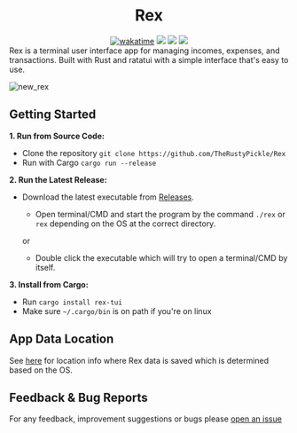 <div align="center"><h1>Rex</h1></div>
<div align="center">
<a href="https://wakatime.com/@RustyPickle"><img src="https://wakatime.com/badge/github/TheRustyPickle/Rex.svg" alt="wakatime"></a>
<a href="https://crates.io/crates/rex-tui">
<img src="https://img.shields.io/crates/v/rex-tui.svg?style=flat-square&logo=rust&color=orange"/></a>
<a href="https://github.com/TheRustyPickle/Rex/releases">
<img src="https://img.shields.io/github/v/release/TheRustyPickle/Rex?style=flat-square&logo=github&color=orange"/></a>
<a href="https://crates.io/crates/rex-tui">
<img src="https://img.shields.io/crates/d/rex-tui?style=flat-square"/></a>
</div>
Rex is a terminal user interface app for managing incomes, expenses, and transactions. Built with Rust and ratatui with a simple interface that's easy to use.

![new_rex](https://user-images.githubusercontent.com/35862475/234666900-317aaece-6955-4e15-a92b-b4cb2d3daf4a.png)

<h2>Getting Started</h2>

**1. Run from Source Code:**

* Clone the repository
`
git clone https://github.com/TheRustyPickle/Rex
`
* Run with Cargo
`
cargo run --release
`

**2. Run the Latest Release:**

* Download the latest executable from [Releases](https://github.com/TheRustyPickle/Rex/releases).
  * Open terminal/CMD and start the program by the command `./rex` or `rex` depending on the OS at the correct directory.
  
  or
  
  * Double click the executable which will try to open a terminal/CMD by itself.

**3. Install from Cargo:**

* Run `cargo install rex-tui`
* Make sure `~/.cargo/bin` is on path if you're on linux

<h2>App Data Location</h2>

See [here](https://docs.rs/dirs/latest/dirs/fn.data_local_dir.html) for location info where Rex data is saved which is determined based on the OS.

<h2>Feedback & Bug Reports</h2>

For any feedback, improvement suggestions or bugs please [open an issue](https://github.com/TheRustyPickle/Rex/issues/new)
